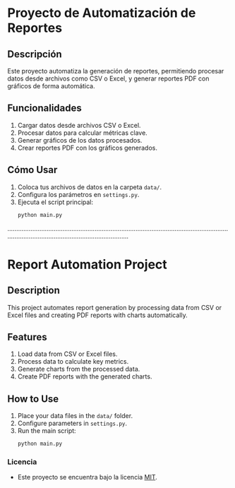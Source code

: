 # Proyecto de Automatización de Reportes

## Descripción
Este proyecto automatiza la generación de reportes, permitiendo procesar datos desde archivos como CSV o Excel, y generar reportes PDF con gráficos de forma automática.

## Funcionalidades
1. Cargar datos desde archivos CSV o Excel.
2. Procesar datos para calcular métricas clave.
3. Generar gráficos de los datos procesados.
4. Crear reportes PDF con los gráficos generados.

## Cómo Usar
1. Coloca tus archivos de datos en la carpeta `data/`.
2. Configura los parámetros en `settings.py`.
3. Ejecuta el script principal:
   ```bash
   python main.py

................................................................................................................................................................................................

   # Report Automation Project

## Description
This project automates report generation by processing data from CSV or Excel files and creating PDF reports with charts automatically.

## Features
1. Load data from CSV or Excel files.
2. Process data to calculate key metrics.
3. Generate charts from the processed data.
4. Create PDF reports with the generated charts.

## How to Use
1. Place your data files in the `data/` folder.
2. Configure parameters in `settings.py`.
3. Run the main script:
   ```bash
   python main.py

### Licencia    
- Este proyecto se encuentra bajo la licencia [MIT](https://github.com/kutu94/automation-templates/blob/main/LICENSE).